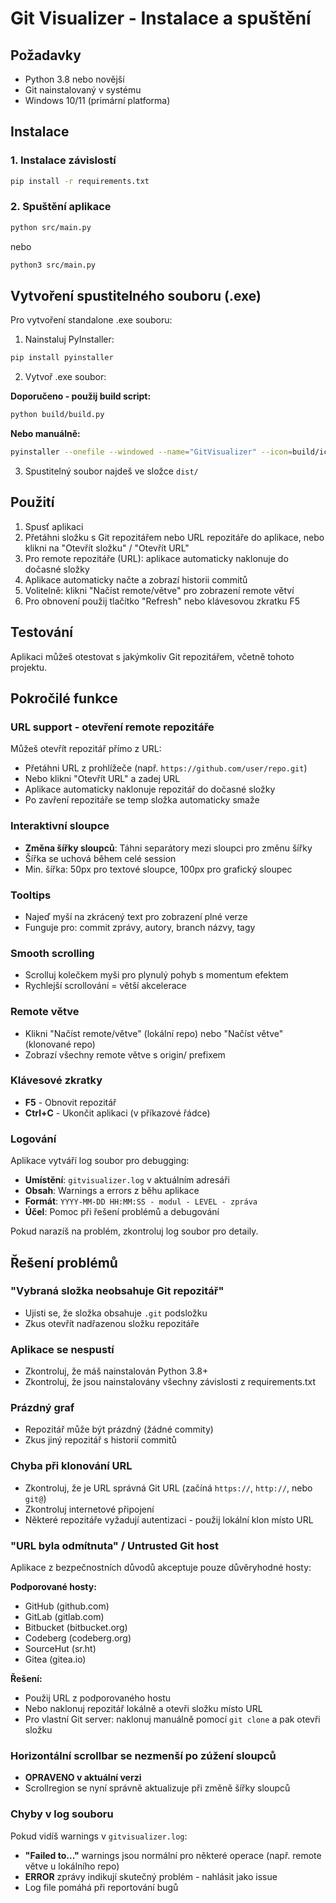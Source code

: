 # Git Visualizer - Instalace a spuštění

## Požadavky

- Python 3.8 nebo novější
- Git nainstalovaný v systému
- Windows 10/11 (primární platforma)

## Instalace

### 1. Instalace závislostí

```bash
pip install -r requirements.txt
```

### 2. Spuštění aplikace

```bash
python src/main.py
```

nebo

```bash
python3 src/main.py
```

## Vytvoření spustitelného souboru (.exe)

Pro vytvoření standalone .exe souboru:

1. Nainstaluj PyInstaller:

```bash
pip install pyinstaller
```

2. Vytvoř .exe soubor:

**Doporučeno - použij build script:**
```bash
python build/build.py
```

**Nebo manuálně:**
```bash
pyinstaller --onefile --windowed --name="GitVisualizer" --icon=build/icon.ico src/main.py
```

3. Spustitelný soubor najdeš ve složce `dist/`

## Použití

1. Spusť aplikaci
2. Přetáhni složku s Git repozitářem nebo URL repozitáře do aplikace, nebo klikni na "Otevřít složku" / "Otevřít URL"
3. Pro remote repozitáře (URL): aplikace automaticky naklonuje do dočasné složky
4. Aplikace automaticky načte a zobrazí historii commitů
5. Volitelně: klikni "Načíst remote/větve" pro zobrazení remote větví
6. Pro obnovení použij tlačítko "Refresh" nebo klávesovou zkratku F5

## Testování

Aplikaci můžeš otestovat s jakýmkoliv Git repozitářem, včetně tohoto projektu.

## Pokročilé funkce

### URL support - otevření remote repozitáře

Můžeš otevřít repozitář přímo z URL:

- Přetáhni URL z prohlížeče (např. `https://github.com/user/repo.git`)
- Nebo klikni "Otevřít URL" a zadej URL
- Aplikace automaticky naklonuje repozitář do dočasné složky
- Po zavření repozitáře se temp složka automaticky smaže

### Interaktivní sloupce

- **Změna šířky sloupců**: Táhni separátory mezi sloupci pro změnu šířky
- Šířka se uchová během celé session
- Min. šířka: 50px pro textové sloupce, 100px pro grafický sloupec

### Tooltips

- Najeď myší na zkrácený text pro zobrazení plné verze
- Funguje pro: commit zprávy, autory, branch názvy, tagy

### Smooth scrolling

- Scrolluj kolečkem myši pro plynulý pohyb s momentum efektem
- Rychlejší scrollování = větší akcelerace

### Remote větve

- Klikni "Načíst remote/větve" (lokální repo) nebo "Načíst větve" (klonované repo)
- Zobrazí všechny remote větve s origin/ prefixem

### Klávesové zkratky

- **F5** - Obnovit repozitář
- **Ctrl+C** - Ukončit aplikaci (v příkazové řádce)

### Logování

Aplikace vytváří log soubor pro debugging:

- **Umístění**: `gitvisualizer.log` v aktuálním adresáři
- **Obsah**: Warnings a errors z běhu aplikace
- **Formát**: `YYYY-MM-DD HH:MM:SS - modul - LEVEL - zpráva`
- **Účel**: Pomoc při řešení problémů a debugování

Pokud narazíš na problém, zkontroluj log soubor pro detaily.

## Řešení problémů

### "Vybraná složka neobsahuje Git repozitář"

- Ujisti se, že složka obsahuje `.git` podsložku
- Zkus otevřít nadřazenou složku repozitáře

### Aplikace se nespustí

- Zkontroluj, že máš nainstalován Python 3.8+
- Zkontroluj, že jsou nainstalovány všechny závislosti z requirements.txt

### Prázdný graf

- Repozitář může být prázdný (žádné commity)
- Zkus jiný repozitář s historií commitů

### Chyba při klonování URL

- Zkontroluj, že je URL správná Git URL (začíná `https://`, `http://`, nebo `git@`)
- Zkontroluj internetové připojení
- Některé repozitáře vyžadují autentizaci - použij lokální klon místo URL

### "URL byla odmítnuta" / Untrusted Git host

Aplikace z bezpečnostních důvodů akceptuje pouze důvěryhodné hosty:

**Podporované hosty:**

- GitHub (github.com)
- GitLab (gitlab.com)
- Bitbucket (bitbucket.org)
- Codeberg (codeberg.org)
- SourceHut (sr.ht)
- Gitea (gitea.io)

**Řešení:**

- Použij URL z podporovaného hostu
- Nebo naklonuj repozitář lokálně a otevři složku místo URL
- Pro vlastní Git server: naklonuj manuálně pomocí `git clone` a pak otevři složku

### Horizontální scrollbar se nezmenší po zúžení sloupců

- **OPRAVENO v aktuální verzi**
- Scrollregion se nyní správně aktualizuje při změně šířky sloupců

### Chyby v log souboru

Pokud vidíš warnings v `gitvisualizer.log`:

- **"Failed to..."** warnings jsou normální pro některé operace (např. remote větve u lokálního repo)
- **ERROR** zprávy indikují skutečný problém - nahlásit jako issue
- Log file pomáhá při reportování bugů
